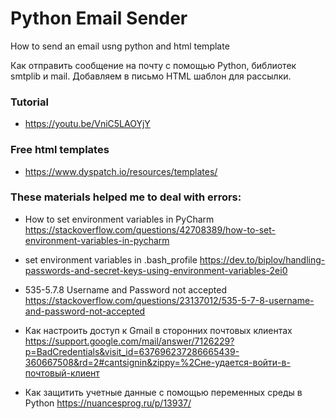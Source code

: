 # Python Email Sender
How to send an email usng python and html template
</br>

Как отправить сообщение на почту с помощью Python,
библиотек smtplib и mail.
Добавляем в письмо HTML шаблон для рассылки.

### Tutorial
- https://youtu.be/VniC5LAOYjY

### Free html templates
- https://www.dyspatch.io/resources/templates/

### These materials helped me to deal with errors:
- How to set environment variables in PyCharm
https://stackoverflow.com/questions/42708389/how-to-set-environment-variables-in-pycharm

- set environment variables in .bash_profile
https://dev.to/biplov/handling-passwords-and-secret-keys-using-environment-variables-2ei0
  
- 535-5.7.8 Username and Password not accepted
https://stackoverflow.com/questions/23137012/535-5-7-8-username-and-password-not-accepted
  
- Как настроить доступ к Gmail в сторонних почтовых клиентах
https://support.google.com/mail/answer/7126229?p=BadCredentials&visit_id=637696237286665439-360667508&rd=2#cantsignin&zippy=%2Cне-удается-войти-в-почтовый-клиент
  
- Как защитить учетные данные с помощью переменных среды в Python
https://nuancesprog.ru/p/13937/
